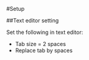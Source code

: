#Setup

##Text editor setting

Set the following in text editor:
* Tab size = 2 spaces
* Replace tab by spaces

